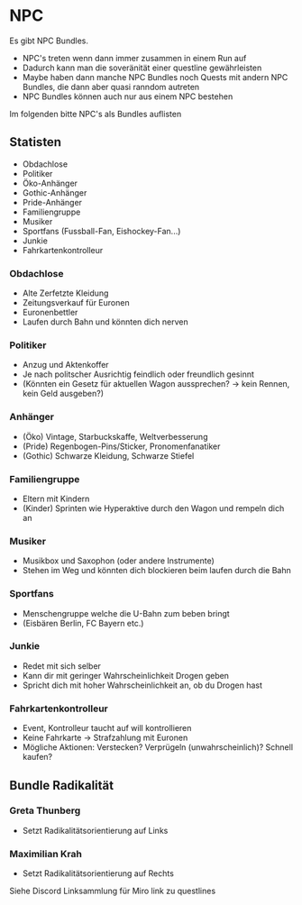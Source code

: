 # NPC

Es gibt NPC Bundles.

- NPC's treten wenn dann immer zusammen in einem Run auf
- Dadurch kann man die soveränität einer questline gewährleisten
- Maybe haben dann manche NPC Bundles noch Quests mit andern NPC Bundles, die dann aber quasi ranndom autreten
- NPC Bundles können auch nur aus einem NPC bestehen

Im folgenden bitte NPC's als Bundles auflisten  

## Statisten

- Obdachlose
- Politiker
- Öko-Anhänger
- Gothic-Anhänger
- Pride-Anhänger
- Familiengruppe
- Musiker
- Sportfans (Fussball-Fan, Eishockey-Fan...)
- Junkie
- Fahrkartenkontrolleur

### Obdachlose

- Alte Zerfetzte Kleidung
- Zeitungsverkauf für Euronen
- Euronenbettler
- Laufen durch Bahn und könnten dich nerven

### Politiker

- Anzug und Aktenkoffer
- Je nach politscher Ausrichtig feindlich oder freundlich gesinnt
- (Könnten ein Gesetz für aktuellen Wagon aussprechen? -> kein Rennen, kein Geld ausgeben?)

### Anhänger

- (Öko) Vintage, Starbuckskaffe, Weltverbesserung
- (Pride) Regenbogen-Pins/Sticker, Pronomenfanatiker
- (Gothic) Schwarze Kleidung, Schwarze Stiefel

### Familiengruppe

- Eltern mit Kindern
- (Kinder) Sprinten wie Hyperaktive durch den Wagon und rempeln dich an

### Musiker

- Musikbox und Saxophon (oder andere Instrumente)
- Stehen im Weg und könnten dich blockieren beim laufen durch die Bahn

### Sportfans

- Menschengruppe welche die U-Bahn zum beben bringt
- (Eisbären Berlin, FC Bayern etc.)

### Junkie

- Redet mit sich selber
- Kann dir mit geringer Wahrscheinlichkeit Drogen geben
- Spricht dich mit hoher Wahrscheinlichkeit an, ob du Drogen hast

### Fahrkartenkontrolleur

- Event, Kontrolleur taucht auf will kontrollieren
- Keine Fahrkarte -> Strafzahlung mit Euronen
- Mögliche Aktionen: Verstecken? Verprügeln (unwahrscheinlich)? Schnell kaufen? 

## Bundle Radikalität

### Greta Thunberg

- Setzt Radikalitätsorientierung auf Links

### Maximilian Krah

- Setzt Radikalitätsorientierung auf Rechts

Siehe Discord Linksammlung für Miro link zu questlines
